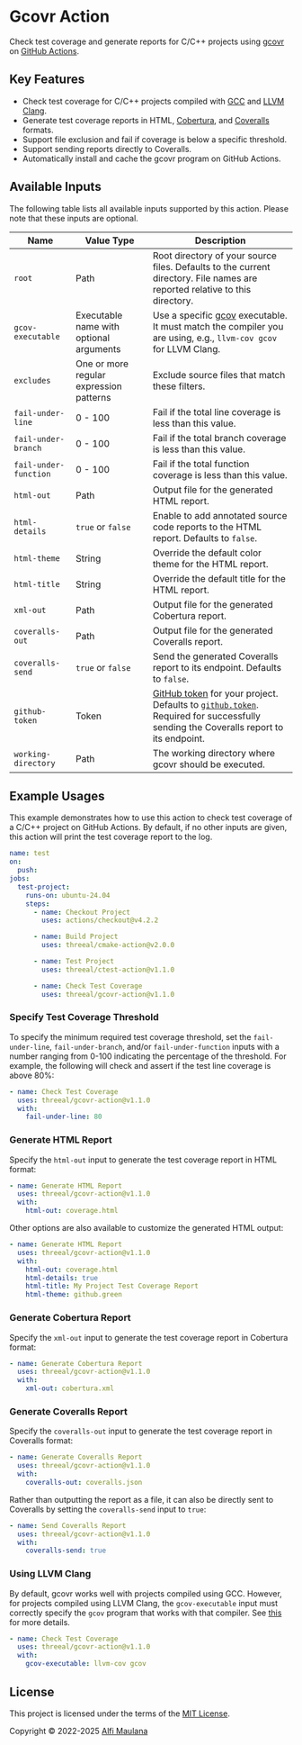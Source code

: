 # Gcovr Action

Check test coverage and generate reports for C/C++ projects using [gcovr](https://gcovr.com/en/stable/) on [GitHub Actions](https://github.com/features/actions).

## Key Features

- Check test coverage for C/C++ projects compiled with [GCC](https://gcc.gnu.org/) and [LLVM Clang](https://clang.llvm.org/).
- Generate test coverage reports in HTML, [Cobertura](https://cobertura.github.io/cobertura/), and [Coveralls](https://coveralls.io/) formats.
- Support file exclusion and fail if coverage is below a specific threshold.
- Support sending reports directly to Coveralls.
- Automatically install and cache the gcovr program on GitHub Actions.

## Available Inputs

The following table lists all available inputs supported by this action. Please note that these inputs are optional.

| Name | Value Type | Description |
| --- | --- | --- |
| `root` | Path | Root directory of your source files. Defaults to the current directory. File names are reported relative to this directory. |
| `gcov-executable` | Executable name with optional arguments | Use a specific [gcov](https://gcc.gnu.org/onlinedocs/gcc/Gcov.html) executable. It must match the compiler you are using, e.g., `llvm-cov gcov` for LLVM Clang. |
| `excludes` | One or more regular expression patterns | Exclude source files that match these filters. |
| `fail-under-line` | 0 - 100 | Fail if the total line coverage is less than this value. |
| `fail-under-branch` | 0 - 100 | Fail if the total branch coverage is less than this value. |
| `fail-under-function` | 0 - 100 | Fail if the total function coverage is less than this value. |
| `html-out` | Path | Output file for the generated HTML report. |
| `html-details` | `true` or `false` | Enable to add annotated source code reports to the HTML report. Defaults to `false`. |
| `html-theme` | String | Override the default color theme for the HTML report. |
| `html-title` | String | Override the default title for the HTML report. |
| `xml-out` | Path | Output file for the generated Cobertura report. |
| `coveralls-out` | Path | Output file for the generated Coveralls report. |
| `coveralls-send` | `true` or `false` | Send the generated Coveralls report to its endpoint. Defaults to `false`. |
| `github-token` | Token | [GitHub token](https://docs.github.com/en/actions/security-guides/automatic-token-authentication) for your project. Defaults to [`github.token`](https://docs.github.com/en/actions/security-guides/automatic-token-authentication). Required for successfully sending the Coveralls report to its endpoint. |
| `working-directory` | Path | The working directory where gcovr should be executed. |

## Example Usages

This example demonstrates how to use this action to check test coverage of a C/C++ project on GitHub Actions. By default, if no other inputs are given, this action will print the test coverage report to the log.

```yaml
name: test
on:
  push:
jobs:
  test-project:
    runs-on: ubuntu-24.04
    steps:
      - name: Checkout Project
        uses: actions/checkout@v4.2.2

      - name: Build Project
        uses: threeal/cmake-action@v2.0.0

      - name: Test Project
        uses: threeal/ctest-action@v1.1.0

      - name: Check Test Coverage
        uses: threeal/gcovr-action@v1.1.0
```

### Specify Test Coverage Threshold

To specify the minimum required test coverage threshold, set the `fail-under-line`, `fail-under-branch`, and/or `fail-under-function` inputs with a number ranging from 0-100 indicating the percentage of the threshold. For example, the following will check and assert if the test line coverage is above 80%:

```yaml
- name: Check Test Coverage
  uses: threeal/gcovr-action@v1.1.0
  with:
    fail-under-line: 80
```

### Generate HTML Report

Specify the `html-out` input to generate the test coverage report in HTML format:

```yaml
- name: Generate HTML Report
  uses: threeal/gcovr-action@v1.1.0
  with:
    html-out: coverage.html
```

Other options are also available to customize the generated HTML output:

```yaml
- name: Generate HTML Report
  uses: threeal/gcovr-action@v1.1.0
  with:
    html-out: coverage.html
    html-details: true
    html-title: My Project Test Coverage Report
    html-theme: github.green
```

### Generate Cobertura Report

Specify the `xml-out` input to generate the test coverage report in Cobertura format:

```yaml
- name: Generate Cobertura Report
  uses: threeal/gcovr-action@v1.1.0
  with:
    xml-out: cobertura.xml
```

### Generate Coveralls Report

Specify the `coveralls-out` input to generate the test coverage report in Coveralls format:

```yaml
- name: Generate Coveralls Report
  uses: threeal/gcovr-action@v1.1.0
  with:
    coveralls-out: coveralls.json
```

Rather than outputting the report as a file, it can also be directly sent to Coveralls by setting the `coveralls-send` input to `true`:

```yaml
- name: Send Coveralls Report
  uses: threeal/gcovr-action@v1.1.0
  with:
    coveralls-send: true
```

### Using LLVM Clang

By default, gcovr works well with projects compiled using GCC. However, for projects compiled using LLVM Clang, the `gcov-executable` input must correctly specify the `gcov` program that works with that compiler. See [this](https://gcovr.com/en/stable/guide/compiling.html#choosing-the-right-gcov-executable) for more details.

```yaml
- name: Check Test Coverage
  uses: threeal/gcovr-action@v1.1.0
  with:
    gcov-executable: llvm-cov gcov
```

## License

This project is licensed under the terms of the [MIT License](./LICENSE).

Copyright © 2022-2025 [Alfi Maulana](https://github.com/threeal/)
